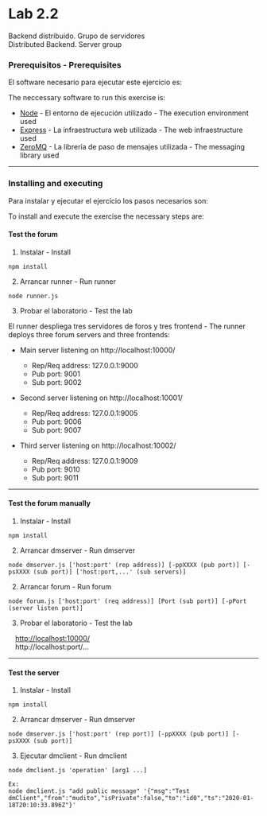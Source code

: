 # Lab 2.2

Backend distribuido. Grupo de servidores <br> Distributed Backend. Server group

### Prerequisitos - Prerequisites

El software necesario para ejecutar este ejercicio es:

The neccessary software to run this exercise is:

- [Node](https://nodejs.org) - El entorno de ejecución utilizado - The execution environment used
- [Express](https://expressjs.com) - La infraestructura web utilizada - The web infraestructure used
- [ZeroMQ](https://zeromq.org/) - La librería de paso de mensajes utilizada - The messaging library used

---

### Installing and executing

Para instalar y ejecutar el ejercicio los pasos necesarios son:

To install and execute the exercise the necessary steps are:

#### Test the forum

1. Instalar - Install

```
npm install
```

2. Arrancar runner - Run runner

```
node runner.js
```

3. Probar el laboratorio - Test the lab

El runner despliega tres servidores de foros y tres frontend - The runner deploys three forum servers and three frontends:

- Main server listening on http://localhost:10000/

  - Rep/Req address: 127.0.0.1:9000
  - Pub port: 9001
  - Sub port: 9002

- Second server listening on http://localhost:10001/

  - Rep/Req address: 127.0.0.1:9005
  - Pub port: 9006
  - Sub port: 9007

- Third server listening on http://localhost:10002/
  - Rep/Req address: 127.0.0.1:9009
  - Pub port: 9010
  - Sub port: 9011

---

#### Test the forum manually

1. Instalar - Install

```
npm install
```

2. Arrancar dmserver - Run dmserver

```
node dmserver.js ['host:port' (rep address)] [-ppXXXX (pub port)] [-psXXXX (sub port)] ['host:port,...' (sub servers)]
```

2. Arrancar forum - Run forum

```
node forum.js ['host:port' (req address)] [Port (sub port)] [-pPort (server listen port)]
```

3. Probar el laboratorio - Test the lab

&emsp;[http://localhost:10000/](http://localhost:10000/) <br>
&emsp;http://localhost:port/...

---

#### Test the server

1. Instalar - Install

```
npm install
```

2. Arrancar dmserver - Run dmserver

```
node dmserver.js ['host:port' (rep port)] [-ppXXXX (pub port)] [-psXXXX (sub port)]
```

3. Ejecutar dmclient - Run dmclient

```
node dmclient.js 'operation' [arg1 ...]

Ex:
node dmclient.js "add public message" '{"msg":"Test dmClient","from":"mudito","isPrivate":false,"to":"id0","ts":"2020-01-18T20:10:33.896Z"}'
```
